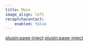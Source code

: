 ```yaml
---
title: Main
image_align: left
recaptchacontact:
    enabled: false
---
```


[plugin:page-inject](/mod/_main/_temp-1)
[plugin:page-inject](/mod/_main/_temp-2)